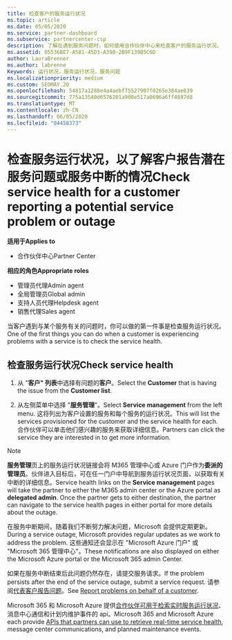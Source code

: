 ```yaml
---
title: 检查客户的服务运行状况
ms.topic: article
ms.date: 05/05/2020
ms.service: partner-dashboard
ms.subservice: partnercenter-csp
description: 了解在遇到服务问题时，如何使用合作伙伴中心来检查客户的服务运行状况。
ms.assetid: 05536BE7-A581-45D3-A390-2B9F139B5C6D
author: LauraBrenner
ms.author: labrenne
Keywords: 运行状况，服务运行状况，服务问题
ms.localizationpriority: medium
ms.custom: SEOMAY.20
ms.openlocfilehash: 54817a1288e4a4aebf75527907f0265e384ae839
ms.sourcegitcommit: 775a13540d6576201a900e517a0696a6ff4897d8
ms.translationtype: MT
ms.contentlocale: zh-CN
ms.lasthandoff: 06/05/2020
ms.locfileid: "84458373"
---
```

# <a name="check-service-health-for-a-customer-reporting-a-potential-service-problem-or-outage"></a><span data-ttu-id="dd3ae-104">检查服务运行状况，以了解客户报告潜在服务问题或服务中断的情况</span><span class="sxs-lookup"><span data-stu-id="dd3ae-104">Check service health for a customer reporting a potential service problem or outage</span></span>

<span data-ttu-id="dd3ae-105">**适用于**</span><span class="sxs-lookup"><span data-stu-id="dd3ae-105">**Applies to**</span></span>

- <span data-ttu-id="dd3ae-106">合作伙伴中心</span><span class="sxs-lookup"><span data-stu-id="dd3ae-106">Partner Center</span></span>

<span data-ttu-id="dd3ae-107">**相应的角色**</span><span class="sxs-lookup"><span data-stu-id="dd3ae-107">**Appropriate roles**</span></span>

- <span data-ttu-id="dd3ae-108">管理员代理</span><span class="sxs-lookup"><span data-stu-id="dd3ae-108">Admin agent</span></span>
- <span data-ttu-id="dd3ae-109">全局管理员</span><span class="sxs-lookup"><span data-stu-id="dd3ae-109">Global admin</span></span>
- <span data-ttu-id="dd3ae-110">支持人员代理</span><span class="sxs-lookup"><span data-stu-id="dd3ae-110">Helpdesk agent</span></span>
- <span data-ttu-id="dd3ae-111">销售代理</span><span class="sxs-lookup"><span data-stu-id="dd3ae-111">Sales agent</span></span>

<span data-ttu-id="dd3ae-112">当客户遇到与某个服务有关的问题时，你可以做的第一件事是检查服务运行状况。</span><span class="sxs-lookup"><span data-stu-id="dd3ae-112">One of the first things you can do when a customer is experiencing problems with a service is to check the service health.</span></span> 

## <a name="check-service-health"></a><span data-ttu-id="dd3ae-113">检查服务运行状况</span><span class="sxs-lookup"><span data-stu-id="dd3ae-113">Check service health</span></span>

1. <span data-ttu-id="dd3ae-114">从 "**客户" 列表**中选择有问题的**客户**。</span><span class="sxs-lookup"><span data-stu-id="dd3ae-114">Select the **Customer** that is having the issue from the **Customer list**.</span></span>

2. <span data-ttu-id="dd3ae-115">从左侧菜单中选择 "**服务管理**"。</span><span class="sxs-lookup"><span data-stu-id="dd3ae-115">Select **Service management** from the left menu.</span></span> <span data-ttu-id="dd3ae-116">这将列出为客户设置的服务和每个服务的运行状况。</span><span class="sxs-lookup"><span data-stu-id="dd3ae-116">This will list the services provisioned for the customer and the service health for each.</span></span> <span data-ttu-id="dd3ae-117">合作伙伴可以单击他们感兴趣的服务来获取详细信息。</span><span class="sxs-lookup"><span data-stu-id="dd3ae-117">Partners can click the service they are interested in to get more information.</span></span> 

>[!NOTE] 
> <span data-ttu-id="dd3ae-118">**服务管理**页上的服务运行状况链接会将 M365 管理中心或 Azure 门户作为**委派的管理员**。伙伴进入目标后，可在任一门户中导航到服务运行状况页面，以获取有关中断的详细信息。</span><span class="sxs-lookup"><span data-stu-id="dd3ae-118">Service health links on the **Service management** pages will take the partner to either the M365 admin center or the Azure portal as **delegated admin**. Once the partner gets to either destination, the partner can navigate to the service health pages in either portal for more details about the outage.</span></span>
 
<span data-ttu-id="dd3ae-119">在服务中断期间，随着我们不断努力解决问题，Microsoft 会提供定期更新。</span><span class="sxs-lookup"><span data-stu-id="dd3ae-119">During a service outage, Microsoft provides regular updates as we work to address the problem.</span></span> <span data-ttu-id="dd3ae-120">这些通知还会显示在 "Microsoft Azure 门户" 或 "Microsoft 365 管理中心"。</span><span class="sxs-lookup"><span data-stu-id="dd3ae-120">These notifications are also displayed on either the Microsoft Azure portal or the Microsoft 365 admin Center.</span></span>

<span data-ttu-id="dd3ae-121">如果在服务中断结束后此问题仍然存在，请提交服务请求。</span><span class="sxs-lookup"><span data-stu-id="dd3ae-121">If the problem persists after the end of the service outage, submit a service request.</span></span> <span data-ttu-id="dd3ae-122">请参阅[代表客户报告问题](report-problems-on-behalf-of-a-customer.md)。</span><span class="sxs-lookup"><span data-stu-id="dd3ae-122">See [Report problems on behalf of a customer](report-problems-on-behalf-of-a-customer.md).</span></span>

<span data-ttu-id="dd3ae-123">Microsoft 365 和 Microsoft Azure 提供[合作伙伴可用于检索实时服务运行状况](get-automated-service-notifications-with-our-apis.md)、消息中心通信和计划内维护事件的 api。</span><span class="sxs-lookup"><span data-stu-id="dd3ae-123">Microsoft 365 and Microsoft Azure each provide [APIs that partners can use to retrieve real-time service health](get-automated-service-notifications-with-our-apis.md), message center communications, and planned maintenance events.</span></span>

 


